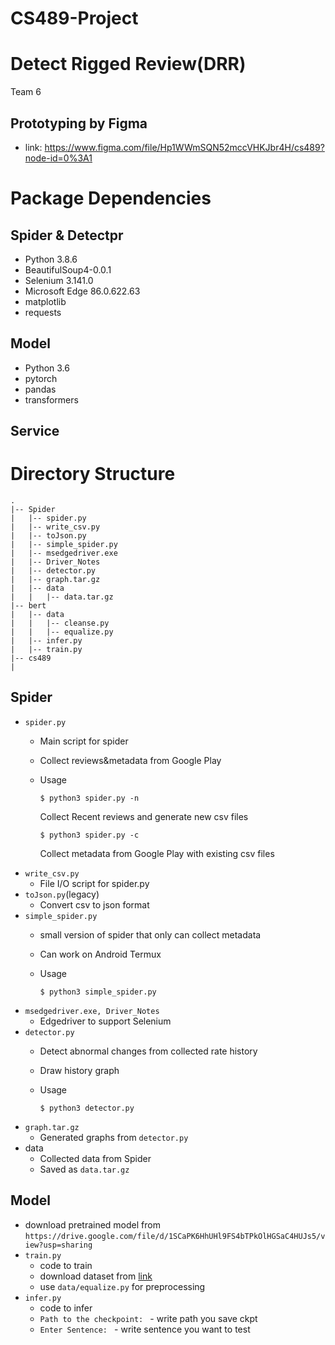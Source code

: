 # CS489-Project
# Detect Rigged Review(DRR)
Team 6

## Prototyping by Figma
- link: <https://www.figma.com/file/Hp1WWmSQN52mccVHKJbr4H/cs489?node-id=0%3A1>

Package Dependencies
=======

Spider & Detectpr
-----
- Python 3.8.6
- BeautifulSoup4-0.0.1
- Selenium 3.141.0
- Microsoft Edge 86.0.622.63
- matplotlib
- requests

Model
----
- Python 3.6
- pytorch
- pandas
- transformers

Service
-----

Directory Structure
======
```
.
|-- Spider
|   |-- spider.py
|   |-- write_csv.py
|   |-- toJson.py
|   |-- simple_spider.py
|   |-- msedgedriver.exe
|   |-- Driver_Notes
|   |-- detector.py
|   |-- graph.tar.gz
|   |-- data
|   |   |-- data.tar.gz
|-- bert
|   |-- data
|   |   |-- cleanse.py
|   |   |-- equalize.py
|   |-- infer.py
|   |-- train.py
|-- cs489
|
```
Spider
----
 - `spider.py`
    - Main script for spider
    - Collect reviews&metadata from Google Play
    - Usage

        `$ python3 spider.py -n`
        
        Collect Recent reviews and generate new csv files

        `$ python3 spider.py -c`

        Collect metadata from Google Play with existing csv files
 - `write_csv.py`
    - File I/O script for spider.py
 - `toJson.py`(legacy)
    - Convert csv to json format
 - `simple_spider.py`
    - small version of spider that only can collect metadata
    - Can work on Android Termux
    - Usage

        `$ python3 simple_spider.py`
 - `msedgedriver.exe, Driver_Notes`
    - Edgedriver to support Selenium
 - `detector.py`
    - Detect abnormal changes from collected rate history
    - Draw history graph
    - Usage
    
        `$ python3 detector.py`
 - `graph.tar.gz`
    - Generated graphs from `detector.py`
 - data
    - Collected data from Spider
    - Saved as `data.tar.gz`

Model
----
- download pretrained model from 
`https://drive.google.com/file/d/1SCaPK6HhUHl9FS4bTPkOlHGSaC4HUJs5/view?usp=sharing`
- `train.py`
   - code to train
   - download dataset from [link](https://jmcauley.ucsd.edu/data/amazon/)
   - use `data/equalize.py` for preprocessing
- `infer.py`
   - code to infer
   - `Path to the checkpoint: ` - write path you save ckpt
   - `Enter Sentence: ` - write sentence you want to test 
